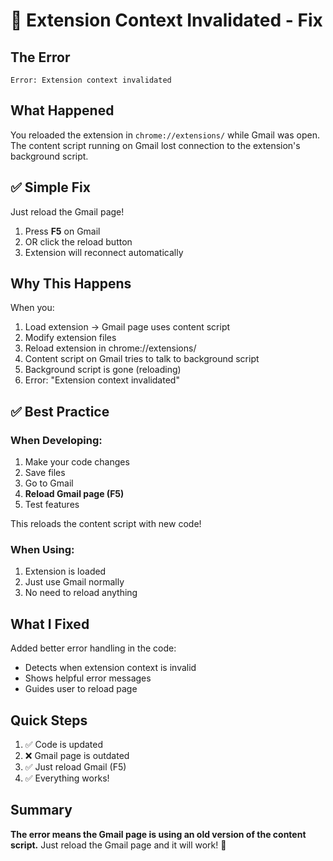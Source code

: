 # 🔄 Extension Context Invalidated - Fix

## The Error

```
Error: Extension context invalidated
```

## What Happened

You reloaded the extension in `chrome://extensions/` while Gmail was open. The content script running on Gmail lost connection to the extension's background script.

## ✅ Simple Fix

Just reload the Gmail page!

1. Press **F5** on Gmail
2. OR click the reload button
3. Extension will reconnect automatically

## Why This Happens

When you:
1. Load extension → Gmail page uses content script
2. Modify extension files
3. Reload extension in chrome://extensions/
4. Content script on Gmail tries to talk to background script
5. Background script is gone (reloading)
6. Error: "Extension context invalidated"

## ✅ Best Practice

### When Developing:
1. Make your code changes
2. Save files
3. Go to Gmail
4. **Reload Gmail page (F5)**
5. Test features

This reloads the content script with new code!

### When Using:
1. Extension is loaded
2. Just use Gmail normally
3. No need to reload anything

## What I Fixed

Added better error handling in the code:
- Detects when extension context is invalid
- Shows helpful error messages
- Guides user to reload page

## Quick Steps

1. ✅ Code is updated
2. ❌ Gmail page is outdated
3. ✅ Just reload Gmail (F5)
4. ✅ Everything works!

## Summary

**The error means the Gmail page is using an old version of the content script.** Just reload the Gmail page and it will work! 🚀



